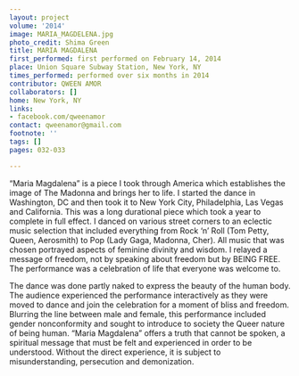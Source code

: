 ```yaml
---
layout: project
volume: '2014'
image: MARIA_MAGDELENA.jpg
photo_credit: Shima Green
title: MARIA MAGDALENA
first_performed: first performed on February 14, 2014
place: Union Square Subway Station, New York, NY
times_performed: performed over six months in 2014
contributor: QWEEN AMOR
collaborators: []
home: New York, NY
links:
- facebook.com/qweenamor
contact: qweenamor@gmail.com
footnote: ''
tags: []
pages: 032-033

---
```


“Maria Magdalena” is a piece I took through America which establishes the image of The Madonna and brings her to life. I started the dance in Washington, DC and then took it to New York City, Philadelphia, Las Vegas and California. This was a long durational piece which took a year to complete in full effect. I danced on various street corners to an eclectic music selection that included everything from Rock ‘n’ Roll (Tom Petty, Queen, Aerosmith) to Pop (Lady Gaga, Madonna, Cher). All music that was chosen portrayed aspects of feminine divinity and wisdom. I relayed a message of freedom, not by speaking about freedom but by BEING FREE. The performance was a celebration of life that everyone was welcome to.

The dance was done partly naked to express the beauty of the human body. The audience experienced the performance interactively as they were moved to dance and join the celebration for a moment of bliss and freedom. Blurring the line between male and female, this performance included gender nonconformity and sought to introduce to society the Queer nature of being human. “Maria Magdalena” offers a truth that cannot be spoken, a spiritual message that must be felt and experienced in order to be understood. Without the direct experience, it is subject to misunderstanding, persecution and demonization.
